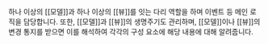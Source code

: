 하나 이상의 [[모델]]과 하나 이상의 [[뷰]]를 잇는 다리 역할을 하며 이벤트 등 메인 로직을 담당합니다. 또한, [[모델]]과 [[뷰]]의 생명주기도 관리하며, [[모델]]이나 [[뷰]]의 변경 통지를 받으면 이를 해석하여 각각의 구성 요소에 해당 내용에 대해 알려줍니다.